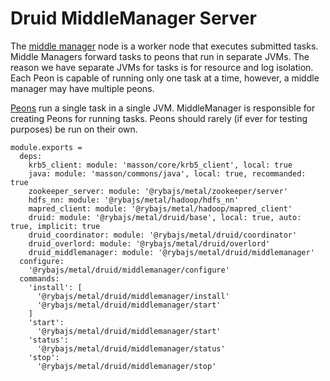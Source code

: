 
# Druid MiddleManager Server

The [middle manager] node is a worker node that executes submitted tasks. Middle Managers forward tasks to peons that run in separate JVMs. The reason we have separate JVMs for tasks is for resource and log isolation. Each Peon is capable of running only one task at a time, however, a middle manager may have multiple peons.

[Peons] run a single task in a single JVM. MiddleManager is responsible for creating Peons for running tasks. Peons should rarely (if ever for testing purposes) be run on their own.

[middle manager]: http://druid.io/docs/latest/design/middlemanager.html
[peons]: http://druid.io/docs/latest/design/peons.html

    module.exports =
      deps:
        krb5_client: module: 'masson/core/krb5_client', local: true
        java: module: 'masson/commons/java', local: true, recommanded: true
        zookeeper_server: module: '@rybajs/metal/zookeeper/server'
        hdfs_nn: module: '@rybajs/metal/hadoop/hdfs_nn'
        mapred_client: module: '@rybajs/metal/hadoop/mapred_client'
        druid: module: '@rybajs/metal/druid/base', local: true, auto: true, implicit: true
        druid_coordinator: module: '@rybajs/metal/druid/coordinator'
        druid_overlord: module: '@rybajs/metal/druid/overlord'
        druid_middlemanager: module: '@rybajs/metal/druid/middlemanager'
      configure:
        '@rybajs/metal/druid/middlemanager/configure'
      commands:
        'install': [
          '@rybajs/metal/druid/middlemanager/install'
          '@rybajs/metal/druid/middlemanager/start'
        ]
        'start':
          '@rybajs/metal/druid/middlemanager/start'
        'status':
          '@rybajs/metal/druid/middlemanager/status'
        'stop':
          '@rybajs/metal/druid/middlemanager/stop'
